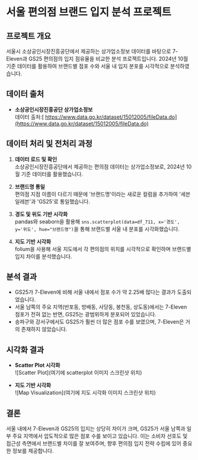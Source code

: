 # 서울 편의점 브랜드 입지 분석 프로젝트

## 프로젝트 개요  
서울시 소상공인시장진흥공단에서 제공하는 상가업소정보 데이터를 바탕으로 7-Eleven과 GS25 편의점의 입지 점유율을 비교한 분석 프로젝트입니다. 2024년 10월 기준 데이터를 활용하여 브랜드별 점포 수와 서울 내 입지 분포를 시각적으로 분석하였습니다.

## 데이터 출처  
- **소상공인시장진흥공단 상가업소정보**  
  데이터 출처:[ https://www.data.go.kr/dataset/15012005/fileData.do](https://www.data.go.kr/dataset/15012005/fileData.do)

## 데이터 처리 및 전처리 과정  
1. **데이터 로드 및 확인**  
   소상공인시장진흥공단에서 제공하는 편의점 데이터는 상가업소정보로, 2024년 10월 기준 데이터를 활용했습니다.

2. **브랜드명 통일**  
   편의점 지점 이름이 다르기 때문에 '브랜드명'이라는 새로운 컬럼을 추가하여 '세븐일레븐'과 'GS25'로 통일했습니다.

3. **경도 및 위도 기반 시각화**  
   pandas와 seaborn을 활용해 `sns.scatterplot(data=df_711, x='경도', y='위도', hue="브랜드명")`을 통해 브랜드별 서울 내 분포를 시각화했습니다.

4. **지도 기반 시각화**  
   folium을 사용해 서울 지도에서 각 편의점의 위치를 시각적으로 확인하며 브랜드별 입지 차이를 분석했습니다.

## 분석 결과  
- GS25가 7-Eleven에 비해 서울 내에서 점포 수가 약 2.25배 많다는 결과가 도출되었습니다.
- 서울 남쪽의 주요 지역(반포동, 방배동, 사당동, 봉천동, 상도동)에서는 7-Eleven 점포가 전혀 없는 반면, GS25는 광범위하게 분포되어 있었습니다.
- 송파구와 강서구에서도 GS25가 훨씬 더 많은 점포 수를 보였으며, 7-Eleven은 거의 존재하지 않았습니다.

## 시각화 결과
- **Scatter Plot 시각화**  
  ![Scatter Plot](여기에 scatterplot 이미지 스크린샷 위치)
  
- **지도 기반 시각화**  
  ![Map Visualization](여기에 지도 시각화 이미지 스크린샷 위치)

## 결론  
서울 내에서 7-Eleven과 GS25의 입지는 상당히 차이가 크며, GS25가 서울 남쪽과 일부 주요 지역에서 압도적으로 많은 점포 수를 보이고 있습니다. 이는 소비자 선호도 및 접근성 측면에서 브랜드별 차이를 잘 보여주며, 향후 편의점 입지 전략 수립에 있어 중요한 정보를 제공합니다.
